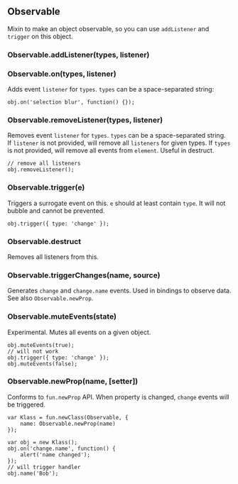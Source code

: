 ## Observable

Mixin to make an object observable, so you can use `addListener` and `trigger` on this object.

### Observable.addListener(types, listener)
### Observable.on(types, listener)

Adds event `listener` for `types`. `types` can be a space-separated string:

    obj.on('selection blur', function() {});

### Observable.removeListener(types, listener)

Removes event `listener` for `types`. `types` can be a space-separated string.
If `listener` is not provided, will remove all `listeners` for given types. If `types` is
not provided, will remove all events from `element`. Useful in destruct.

    // remove all listeners
    obj.removeListener();

### Observable.trigger(e)

Triggers a surrogate event on this. `e` should at least contain `type`. It will not bubble and cannot be
prevented.

    obj.trigger({ type: 'change' });

### Observable.destruct

Removes all listeners from this.

### Observable.triggerChanges(name, source)

Generates `change` and `change.name` events. Used in bindings to observe data.
See also `Observable.newProp`.

### Observable.muteEvents(state)

Experimental. Mutes all events on a given object.

    obj.muteEvents(true);
    // will not work
    obj.trigger({ type: 'change' });
    obj.muteEvents(false);

### Observable.newProp(name, [setter])

Conforms to `fun.newProp` API. When property is changed, `change` events will be triggered.

    var Klass = fun.newClass(Observable, {
        name: Observable.newProp(name)
    });

    var obj = new Klass();
    obj.on('change.name', function() {
        alert('name changed');
    });
    // will trigger handler
    obj.name('Bob');
